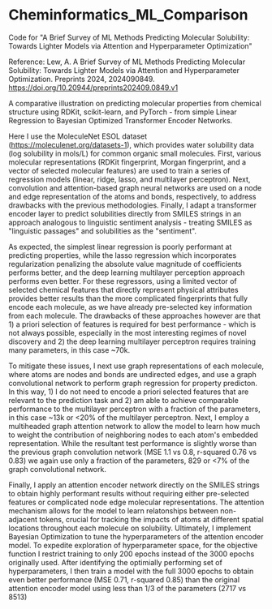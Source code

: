 # Cheminformatics_ML_Comparison

Code for "A Brief Survey of ML Methods Predicting Molecular Solubility: Towards Lighter Models via Attention and Hyperparameter Optimization"

Reference: Lew, A. A Brief Survey of ML Methods Predicting Molecular Solubility: Towards Lighter Models via Attention and Hyperparameter Optimization. Preprints 2024, 2024090849. https://doi.org/10.20944/preprints202409.0849.v1 

A comparative illustration on predicting molecular properties from chemical structure using RDKit, scikit-learn, and PyTorch - from simple Linear Regression to Bayesian Optimized Transformer Encoder Networks. 

Here I use the MoleculeNet ESOL dataset (https://moleculenet.org/datasets-1), which provides water solubility data (log solubility in mols/L) for common organic small molecules. First, various molecular representations (RDKit fingerprint, Morgan fingerprint, and a vector of selected molecular features) are used to train a series of regression models (linear, ridge, lasso, and multilayer perceptron). Next, convolution and attention-based graph neural networks are used on a node and edge representation of the atoms and bonds, respectively, to address drawbacks with the previous methodologies. Finally, I adapt a transformer encoder layer to predict solubilities directly from SMILES strings in an approach analogous to linguistic sentiment analysis - treating SMILES as "linguistic passages" and solubilities as the "sentiment".

As expected, the simplest linear regression is poorly performant at predicting properties, while the lasso regression which incorporates regularization penalizing the absolute value magnitude of coefficients performs better, and the deep learning multilayer perception approach performs even better. For these regressors, using a limited vector of selected chemical features that directly represent physical attributes provides better results than the more complicated fingerprints that fully encode each molecule, as we have already pre-selected key information from each molecule. The drawbacks of these approaches however are that 1) a priori selection of features is required for best performance - which is not always possible, especially in the most interesting regimes of novel discovery and 2) the deep learning multilayer perceptron requires training many parameters, in this case ~70k.

To mitigate these issues, I next use graph representations of each molecule, where atoms are nodes and bonds are undirected edges, and use a graph convolutional network to perform graph regression for property predicton. In this way, 1) I do not need to encode a priori selected features that are relevant to the prediction task and 2) am able to achieve comparable performance to the multilayer perceptron with a fraction of the parameters, in this case ~13k or <20% of the multilayer perceptron. Next, I employ a multiheaded graph attention network to allow the model to learn how much to weight the contribution of neighboring nodes to each atom's embedded representation. While the resultant test performance is slightly worse than the previous graph convolution network (MSE 1.1 vs 0.8, r-squared 0.76 vs 0.83) we again use only a fraction of the parameters, 829 or <7% of the graph convolutional network.

Finally, I apply an attention encoder network directly on the SMILES strings to obtain highly performant results without requiring either pre-selected features or complicated node edge molecular representations. The attention mechanism allows for the model to learn relatonships between non-adjacent tokens, crucial for tracking the impacts of atoms at different spatial locations throughout each molecule on solubility. Ultimately, I implement Bayesian Optimization to tune the hyperparameters of the attention encoder model. To expedite exploration of hyperparameter space, for the objective function I restrict training to only 200 epochs instead of the 3000 epochs originally used. After identifying the optimially performing set of hyperparameters, I then train a model with the full 3000 epochs to obtain even better performance (MSE 0.71, r-squared 0.85) than the original attention encoder model using less than 1/3 of the parameters (2717 vs 8513)
